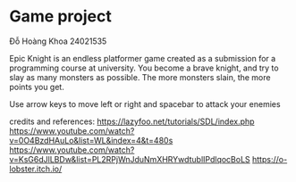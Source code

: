 # Game project
 
Đỗ Hoàng Khoa 24021535

Epic Knight is an endless platformer game created as a submission for a programming course at university. 
You become a brave knight, and try to slay as many monsters as possible. The more monsters slain, the more points you get.

Use arrow keys to move left or right and spacebar to attack your enemies


credits and references:
https://lazyfoo.net/tutorials/SDL/index.php
https://www.youtube.com/watch?v=0O4BzdHAuLo&list=WL&index=4&t=480s
https://www.youtube.com/watch?v=KsG6dJlLBDw&list=PL2RPjWnJduNmXHRYwdtublIPdlqocBoLS
https://o-lobster.itch.io/
